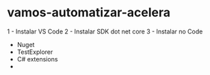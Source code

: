 # vamos-automatizar-acelera

1 - Instalar VS Code
2 - Instalar SDK dot net core
3 - Instalar no Code
  - Nuget
  - TestExplorer
  - C# extensions
  - 
